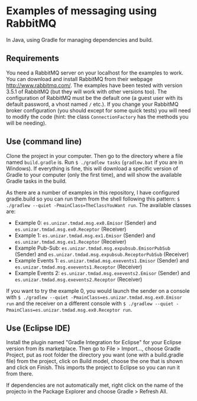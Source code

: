 # Examples of messaging using RabbitMQ
In Java, using Gradle for managing dependencies and build.

## Requirements
You need a RabbitMQ server on your localhost for the examples to work. You can download and install RabbitMQ from their webpage <http://www.rabbitmq.com/>. The examples have been tested with version 3.5.1 of RabbitMQ (but they will work with other versions too). The configuration of RabbitMQ must be the default one (a guest user with its default password, a vhost named `/` etc.). If you change your RabbitMQ broker configuration (you should except for some quick tests) you will need to modify the code (hint: the class `ConnectionFactory` has the methods you will be needing).

## Use (command line)
Clone the project in your computer. Then go to the directory where a file named `build.gradle` is. Run `$ ./gradlew tasks` (`gradlew.bat` if you are in Windows). If everything is fine, this will download a specific version of Gradle to your computer (only the first time), and will show the available Gradle tasks in the build.

As there are a number of examples in this repository, I have configured gradle.build so you can run them from the shell following this pattern: `$ ./gradlew --quiet -PmainClass=TheClassYouWant run`. The available classes are:

- Example 0: `es.unizar.tmdad.msg.ex0.Emisor` (Sender) and `es.unizar.tmdad.msg.ex0.Receptor` (Receiver)
- Example 1: `es.unizar.tmdad.msg.ex1.Emisor` (Sender) and `es.unizar.tmdad.msg.ex1.Receptor` (Receiver)
- Example Pub-Sub: `es.unizar.tmdad.msg.expubsub.EmisorPubSub` (Sender) and `es.unizar.tmdad.msg.expubsub.ReceptorPubSub` (Receiver)
- Example Events 1: `es.unizar.tmdad.msg.exevents1.Emisor` (Sender) and `es.unizar.tmdad.msg.exevents1.Receptor` (Receiver)
- Example Events 2: `es.unizar.tmdad.msg.exevents2.Emisor` (Sender) and `es.unizar.tmdad.msg.exevents2.Receptor` (Receiver)

If you want to try the example 0, you would launch the sender on a console with `$ ./gradlew --quiet -PmainClass=es.unizar.tmdad.msg.ex0.Emisor run` and the receiver on a different console with `$ ./gradlew --quiet -PmainClass=es.unizar.tmdad.msg.ex0.Receptor run`. 

## Use (Eclipse IDE)
Install the plugin named "Gradle Integration for Eclipse" for your Eclipse version from its marketplace. Then go to File > Import..., choose Gradle Project, put as root folder the directory you want (one with a build.gradle file) from the project, click on Build model, choose the one that is shown and click on Finish. This imports the project to Eclipse so you can run it from there.  

If dependencies are not automatically met, right click on the name of the projecto in the Package Explorer and choose Gradle > Refresh All.
